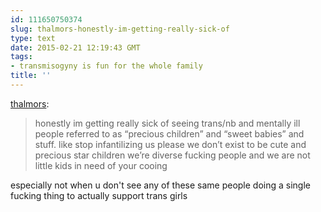 ```yaml
---
id: 111650750374
slug: thalmors-honestly-im-getting-really-sick-of
type: text
date: 2015-02-21 12:19:43 GMT
tags:
- transmisogyny is fun for the whole family
title: ''
---
```

<p><a href="http://thalmors.tumblr.com/post/111588301365/honestly-im-getting-really-sick-of-seeing-trans-nb" class="tumblr_blog">thalmors</a>:</p><blockquote><p>honestly im getting really sick of seeing trans/nb and mentally ill people referred to as “precious children” and “sweet babies” and stuff. like stop infantilizing us please we don’t exist to be cute and precious star children we’re diverse fucking people and we are not little kids in need of your cooing</p></blockquote>

<p>especially not when u don't see any of these same people doing a single fucking thing to actually support trans girls</p>